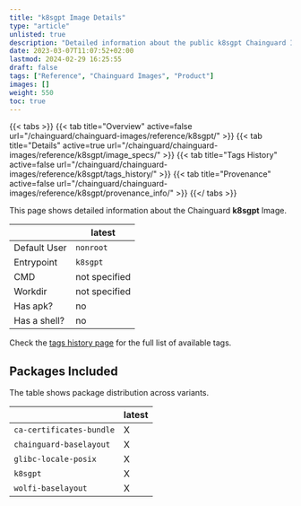 ```yaml
---
title: "k8sgpt Image Details"
type: "article"
unlisted: true
description: "Detailed information about the public k8sgpt Chainguard Image."
date: 2023-03-07T11:07:52+02:00
lastmod: 2024-02-29 16:25:55
draft: false
tags: ["Reference", "Chainguard Images", "Product"]
images: []
weight: 550
toc: true
---
```


{{< tabs >}}
{{< tab title="Overview" active=false url="/chainguard/chainguard-images/reference/k8sgpt/" >}}
{{< tab title="Details" active=true url="/chainguard/chainguard-images/reference/k8sgpt/image_specs/" >}}
{{< tab title="Tags History" active=false url="/chainguard/chainguard-images/reference/k8sgpt/tags_history/" >}}
{{< tab title="Provenance" active=false url="/chainguard/chainguard-images/reference/k8sgpt/provenance_info/" >}}
{{</ tabs >}}

This page shows detailed information about the Chainguard **k8sgpt** Image.

|              | latest        |
|--------------|---------------|
| Default User | `nonroot`     |
| Entrypoint   | `k8sgpt`      |
| CMD          | not specified |
| Workdir      | not specified |
| Has apk?     | no            |
| Has a shell? | no            |

Check the [tags history page](/chainguard/chainguard-images/reference/k8sgpt/tags_history/) for the full list of available tags.

## Packages Included
The table shows package distribution across variants.

|                          | latest |
|--------------------------|--------|
| `ca-certificates-bundle` | X      |
| `chainguard-baselayout`  | X      |
| `glibc-locale-posix`     | X      |
| `k8sgpt`                 | X      |
| `wolfi-baselayout`       | X      |

